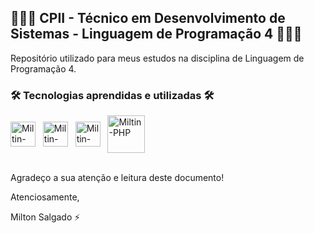 ## 👨🏻‍💻 CPII - Técnico em Desenvolvimento de Sistemas - Linguagem de Programação 4 👨🏻‍💻
Repositório utilizado para meus estudos na disciplina de Linguagem de Programação 4.

### 🛠️ Tecnologias aprendidas e utilizadas 🛠️
<div style="display: inline_block">
    <img align="center" alt="Miltin-HTML" height="40" width="40" src="https://cdn.jsdelivr.net/gh/devicons/devicon/icons/html5/html5-plain.svg">
    &nbsp;
    <img align="center" alt="Miltin-CSS" height="40" width="40" src="https://cdn.jsdelivr.net/gh/devicons/devicon/icons/css3/css3-plain.svg">
    &nbsp;
    <img align="center" alt="Miltin-JS" height="40" width="40" src="https://cdn.jsdelivr.net/gh/devicons/devicon/icons/javascript/javascript-plain.svg">
    &nbsp;
    <img align="center" alt="Miltin-PHP" height="60" width="60" src="https://cdn.jsdelivr.net/gh/devicons/devicon/icons/php/php-plain.svg">
</div>
<br>

Agradeço a sua atenção e leitura deste documento!

Atenciosamente, 

Milton Salgado ⚡